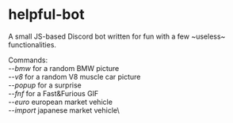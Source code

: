 # helpful-bot
A small JS-based Discord bot written for fun with a few ~useless~ functionalities.

Commands:\
--_bmw_    for a random BMW picture\
--_v8_     for a random V8 muscle car picture \
--_popup_  for a surprise \
--_fnf_    for a Fast&Furious GIF\
--_euro_   european market vehicle \
--_import_ japanese market vehicle\
